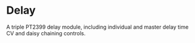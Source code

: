 # Delay

A triple PT2399 delay module, including individual and master delay time CV and daisy chaining controls.